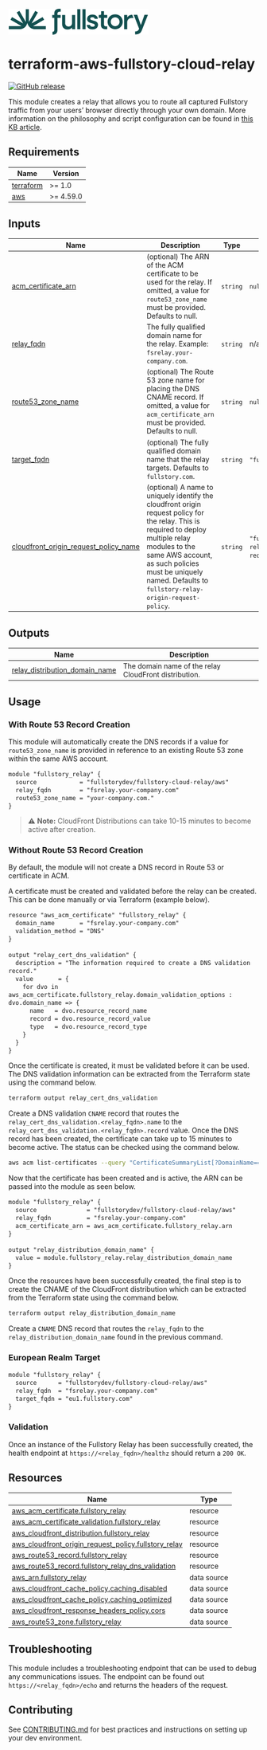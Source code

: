 <a href="https://fullstory.com"><img src="https://github.com/fullstorydev/terraform-aws-fullstory-cloud-relay/blob/main/assets/fs-logo.png?raw=true"></a>


# terraform-aws-fullstory-cloud-relay

[![GitHub release](https://img.shields.io/github/release/fullstorydev/terraform-aws-fullstory-cloud-relay.svg)](https://github.com/fullstorydev/terraform-aws-fullstory-cloud-relay/releases/)


This module creates a relay that allows you to route all captured Fullstory traffic
from your users’ browser directly through your own domain. More information on the philosophy and 
script configuration can be found in [this KB article](https://help.fullstory.com/hc/en-us/articles/360046112593-How-to-send-captured-traffic-to-your-First-Party-Domain-using-Fullstory-Relay).

<!-- BEGIN_TF_DOCS -->
## Requirements

| Name | Version |
|------|---------|
| <a name="requirement_terraform"></a> [terraform](#requirement\_terraform) | >= 1.0 |
| <a name="requirement_aws"></a> [aws](#requirement\_aws) | >= 4.59.0 |

## Inputs

| Name                                                                                                                                                      | Description                                                                                                                                                                                                                                                         | Type | Default | Required |
|-----------------------------------------------------------------------------------------------------------------------------------------------------------|---------------------------------------------------------------------------------------------------------------------------------------------------------------------------------------------------------------------------------------------------------------------|------|---------|:--------:|
| <a name="input_acm_certificate_arn"></a> [acm\_certificate\_arn](#input\_acm\_certificate\_arn)                                                           | (optional) The ARN of the ACM certificate to be used for the relay. If omitted, a value for `route53_zone_name` must be provided. Defaults to null.                                                                                                                 | `string` | `null` | no |
| <a name="input_relay_fqdn"></a> [relay\_fqdn](#input\_relay\_fqdn)                                                                                        | The fully qualified domain name for the relay. Example: `fsrelay.your-company.com`.                                                                                                                                                                                 | `string` | n/a | yes |
| <a name="input_route53_zone_name"></a> [route53\_zone\_name](#input\_route53\_zone\_name)                                                                 | (optional) The Route 53 zone name for placing the DNS CNAME record. If omitted, a value for `acm_certificate_arn` must be provided. Defaults to null.                                                                                                               | `string` | `null` | no |
| <a name="input_target_fqdn"></a> [target\_fqdn](#input\_target\_fqdn)                                                                                     | (optional) The fully qualified domain name that the relay targets. Defaults to `fullstory.com`.                                                                                                                                                                     | `string` | `"fullstory.com"` | no |
| <a name="input_cloudfront_origin_request_policy_name"></a> [cloudfront\_origin\_request\_policy\_name](#input\_cloudfront\_origin\_request\_policy\_name) | (optional) A name to uniquely identify the cloudfront origin request policy for the relay. This is required to deploy multiple relay modules to the same AWS account, as such policies must be uniquely named. Defaults to `fullstory-relay-origin-request-policy`. | `string` | `"fullstory-relay-origin-request-policy"` | no |

## Outputs

| Name | Description |
|------|-------------|
| <a name="output_relay_distribution_domain_name"></a> [relay\_distribution\_domain\_name](#output\_relay\_distribution\_domain\_name) | The domain name of the relay CloudFront distribution. |

## Usage

### With Route 53 Record Creation

This module will automatically create the DNS records if a value for `route53_zone_name` is provided in reference to an existing Route 53 zone within the same AWS account.

```hcl
module "fullstory_relay" {
  source            = "fullstorydev/fullstory-cloud-relay/aws"
  relay_fqdn        = "fsrelay.your-company.com"
  route53_zone_name = "your-company.com."
}
```

> :warning: **Note:** CloudFront Distributions can take 10-15 minutes to become active after creation.

### Without Route 53 Record Creation

By default, the module will not create a DNS record in Route 53 or certificate in ACM.

A certificate must be created and validated before the relay can be created. This can be done manually or via Terraform (example below).

```hcl
resource "aws_acm_certificate" "fullstory_relay" {
  domain_name       = "fsrelay.your-company.com"
  validation_method = "DNS"
}

output "relay_cert_dns_validation" {
  description = "The information required to create a DNS validation record."
  value       = {
    for dvo in aws_acm_certificate.fullstory_relay.domain_validation_options : dvo.domain_name => {
      name   = dvo.resource_record_name
      record = dvo.resource_record_value
      type   = dvo.resource_record_type
    }
  }
}
```

Once the certificate is created, it must be validated before it can be used. The DNS validation information can be extracted from the Terraform state using the command below.

```bash
terraform output relay_cert_dns_validation
```

Create a DNS validation `CNAME` record that routes the `relay_cert_dns_validation.<relay_fqdn>.name` to the `relay_cert_dns_validation.<relay_fqdn>.record` value.
Once the DNS record has been created, the certificate can take up to 15 minutes to become active. The status can be checked using the command below.

```bash
aws acm list-certificates --query "CertificateSummaryList[?DomainName=='<relay_fqdn>'].Status"
```

Now that the certificate has been created and is active, the ARN can be passed into the module as seen below.

```hcl
module "fullstory_relay" {
  source              = "fullstorydev/fullstory-cloud-relay/aws"
  relay_fqdn          = "fsrelay.your-company.com"
  acm_certificate_arn = aws_acm_certificate.fullstory_relay.arn
}

output "relay_distribution_domain_name" {
  value = module.fullstory_relay.relay_distribution_domain_name
}
```

Once the resources have been successfully created, the final step is to create the CNAME of the CloudFront distribution which can be extracted from the Terraform state using the command below.

```bash
terraform output relay_distribution_domain_name
```

Create a `CNAME` DNS record that routes the `relay_fqdn` to the `relay_distribution_domain_name` found in the previous command.

### European Realm Target

```hcl
module "fullstory_relay" {
  source      = "fullstorydev/fullstory-cloud-relay/aws"
  relay_fqdn  = "fsrelay.your-company.com"
  target_fqdn = "eu1.fullstory.com"
}
```

### Validation
Once an instance of the Fullstory Relay has been successfully created, the health endpoint at `https://<relay_fqdn>/healthz` should return a `200 OK`.

## Resources

| Name | Type |
|------|------|
| [aws_acm_certificate.fullstory_relay](https://registry.terraform.io/providers/hashicorp/aws/latest/docs/resources/acm_certificate) | resource |
| [aws_acm_certificate_validation.fullstory_relay](https://registry.terraform.io/providers/hashicorp/aws/latest/docs/resources/acm_certificate_validation) | resource |
| [aws_cloudfront_distribution.fullstory_relay](https://registry.terraform.io/providers/hashicorp/aws/latest/docs/resources/cloudfront_distribution) | resource |
| [aws_cloudfront_origin_request_policy.fullstory_relay](https://registry.terraform.io/providers/hashicorp/aws/latest/docs/resources/cloudfront_origin_request_policy) | resource |
| [aws_route53_record.fullstory_relay](https://registry.terraform.io/providers/hashicorp/aws/latest/docs/resources/route53_record) | resource |
| [aws_route53_record.fullstory_relay_dns_validation](https://registry.terraform.io/providers/hashicorp/aws/latest/docs/resources/route53_record) | resource |
| [aws_arn.fullstory_relay](https://registry.terraform.io/providers/hashicorp/aws/latest/docs/data-sources/arn) | data source |
| [aws_cloudfront_cache_policy.caching_disabled](https://registry.terraform.io/providers/hashicorp/aws/latest/docs/data-sources/cloudfront_cache_policy) | data source |
| [aws_cloudfront_cache_policy.caching_optimized](https://registry.terraform.io/providers/hashicorp/aws/latest/docs/data-sources/cloudfront_cache_policy) | data source |
| [aws_cloudfront_response_headers_policy.cors](https://registry.terraform.io/providers/hashicorp/aws/latest/docs/data-sources/cloudfront_response_headers_policy) | data source |
| [aws_route53_zone.fullstory_relay](https://registry.terraform.io/providers/hashicorp/aws/latest/docs/data-sources/route53_zone) | data source |
<!-- END_TF_DOCS -->

## Troubleshooting
This module includes a troubleshooting endpoint that can be used to debug any communications issues. The endpoint can be found out `https://<relay_fqdn>/echo` and returns the headers of the request.

## Contributing
See [CONTRIBUTING.md](https://github.com/fullstorydev/terraform-aws-fullstory-cloud-relay/blob/main/.github/CONTRIBUTING.md) for best practices and instructions on setting up your dev environment.
